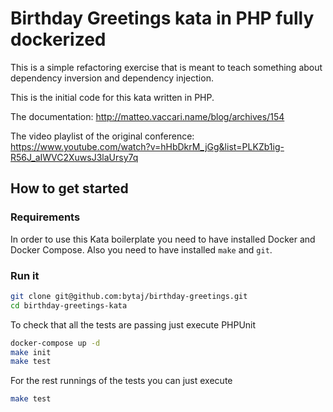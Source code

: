 # Birthday Greetings kata in PHP fully dockerized

This is a simple refactoring exercise that is meant to teach something about dependency inversion and dependency injection.

This is the initial code for this kata written in PHP.

The documentation: http://matteo.vaccari.name/blog/archives/154

The video playlist of the original conference: https://www.youtube.com/watch?v=hHbDkrM_jGg&list=PLKZb1ig-R56J_aIWVC2XuwsJ3laUrsy7q

## How to get started

### Requirements

In order to use this Kata boilerplate you need to have installed Docker and Docker Compose. Also you need to have installed `make` and `git`.

### Run it

```bash
git clone git@github.com:bytaj/birthday-greetings.git
cd birthday-greetings-kata
```

To check that all the tests are passing just execute PHPUnit

```bash
docker-compose up -d
make init
make test
```

For the rest runnings of the tests you can just execute

```bash
make test
```